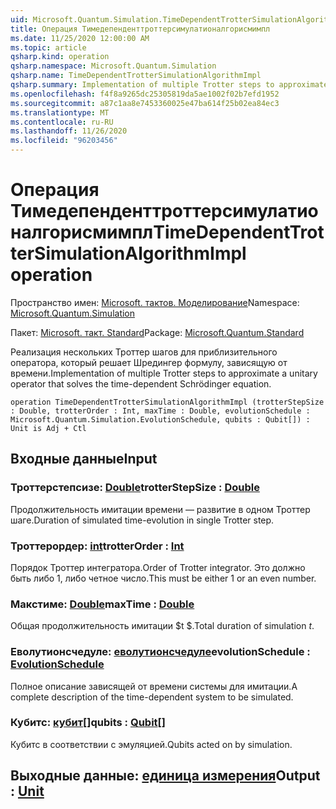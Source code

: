 ```yaml
---
uid: Microsoft.Quantum.Simulation.TimeDependentTrotterSimulationAlgorithmImpl
title: Операция Тимедепенденттроттерсимулатионалгорисмимпл
ms.date: 11/25/2020 12:00:00 AM
ms.topic: article
qsharp.kind: operation
qsharp.namespace: Microsoft.Quantum.Simulation
qsharp.name: TimeDependentTrotterSimulationAlgorithmImpl
qsharp.summary: Implementation of multiple Trotter steps to approximate a unitary operator that solves the time-dependent Schrödinger equation.
ms.openlocfilehash: f4f8a9265dc25305819da5ae1002f02b7efd1952
ms.sourcegitcommit: a87c1aa8e7453360025e47ba614f25b02ea84ec3
ms.translationtype: MT
ms.contentlocale: ru-RU
ms.lasthandoff: 11/26/2020
ms.locfileid: "96203456"
---
```

# <a name="timedependenttrottersimulationalgorithmimpl-operation"></a><span data-ttu-id="a44d7-102">Операция Тимедепенденттроттерсимулатионалгорисмимпл</span><span class="sxs-lookup"><span data-stu-id="a44d7-102">TimeDependentTrotterSimulationAlgorithmImpl operation</span></span>

<span data-ttu-id="a44d7-103">Пространство имен: [Microsoft. тактов. Моделирование](xref:Microsoft.Quantum.Simulation)</span><span class="sxs-lookup"><span data-stu-id="a44d7-103">Namespace: [Microsoft.Quantum.Simulation](xref:Microsoft.Quantum.Simulation)</span></span>

<span data-ttu-id="a44d7-104">Пакет: [Microsoft. такт. Standard](https://nuget.org/packages/Microsoft.Quantum.Standard)</span><span class="sxs-lookup"><span data-stu-id="a44d7-104">Package: [Microsoft.Quantum.Standard](https://nuget.org/packages/Microsoft.Quantum.Standard)</span></span>


<span data-ttu-id="a44d7-105">Реализация нескольких Троттер шагов для приблизительного оператора, который решает Шредингер формулу, зависящую от времени.</span><span class="sxs-lookup"><span data-stu-id="a44d7-105">Implementation of multiple Trotter steps to approximate a unitary operator that solves the time-dependent Schrödinger equation.</span></span>

```qsharp
operation TimeDependentTrotterSimulationAlgorithmImpl (trotterStepSize : Double, trotterOrder : Int, maxTime : Double, evolutionSchedule : Microsoft.Quantum.Simulation.EvolutionSchedule, qubits : Qubit[]) : Unit is Adj + Ctl
```


## <a name="input"></a><span data-ttu-id="a44d7-106">Входные данные</span><span class="sxs-lookup"><span data-stu-id="a44d7-106">Input</span></span>

### <a name="trotterstepsize--double"></a><span data-ttu-id="a44d7-107">Троттерстепсизе: [Double](xref:microsoft.quantum.lang-ref.double)</span><span class="sxs-lookup"><span data-stu-id="a44d7-107">trotterStepSize : [Double](xref:microsoft.quantum.lang-ref.double)</span></span>

<span data-ttu-id="a44d7-108">Продолжительность имитации времени — развитие в одном Троттер шаге.</span><span class="sxs-lookup"><span data-stu-id="a44d7-108">Duration of simulated time-evolution in single Trotter step.</span></span>


### <a name="trotterorder--int"></a><span data-ttu-id="a44d7-109">Троттерордер: [int](xref:microsoft.quantum.lang-ref.int)</span><span class="sxs-lookup"><span data-stu-id="a44d7-109">trotterOrder : [Int](xref:microsoft.quantum.lang-ref.int)</span></span>

<span data-ttu-id="a44d7-110">Порядок Троттер интегратора.</span><span class="sxs-lookup"><span data-stu-id="a44d7-110">Order of Trotter integrator.</span></span> <span data-ttu-id="a44d7-111">Это должно быть либо 1, либо четное число.</span><span class="sxs-lookup"><span data-stu-id="a44d7-111">This must be either 1 or an even number.</span></span>


### <a name="maxtime--double"></a><span data-ttu-id="a44d7-112">Макстиме: [Double](xref:microsoft.quantum.lang-ref.double)</span><span class="sxs-lookup"><span data-stu-id="a44d7-112">maxTime : [Double](xref:microsoft.quantum.lang-ref.double)</span></span>

<span data-ttu-id="a44d7-113">Общая продолжительность имитации $t $.</span><span class="sxs-lookup"><span data-stu-id="a44d7-113">Total duration of simulation $t$.</span></span>


### <a name="evolutionschedule--evolutionschedule"></a><span data-ttu-id="a44d7-114">Еволутионсчедуле: [еволутионсчедуле](xref:Microsoft.Quantum.Simulation.EvolutionSchedule)</span><span class="sxs-lookup"><span data-stu-id="a44d7-114">evolutionSchedule : [EvolutionSchedule](xref:Microsoft.Quantum.Simulation.EvolutionSchedule)</span></span>

<span data-ttu-id="a44d7-115">Полное описание зависящей от времени системы для имитации.</span><span class="sxs-lookup"><span data-stu-id="a44d7-115">A complete description of the time-dependent system to be simulated.</span></span>


### <a name="qubits--qubit"></a><span data-ttu-id="a44d7-116">Кубитс: [кубит](xref:microsoft.quantum.lang-ref.qubit)[]</span><span class="sxs-lookup"><span data-stu-id="a44d7-116">qubits : [Qubit](xref:microsoft.quantum.lang-ref.qubit)[]</span></span>

<span data-ttu-id="a44d7-117">Кубитс в соответствии с эмуляцией.</span><span class="sxs-lookup"><span data-stu-id="a44d7-117">Qubits acted on by simulation.</span></span>



## <a name="output--unit"></a><span data-ttu-id="a44d7-118">Выходные данные: [единица измерения](xref:microsoft.quantum.lang-ref.unit)</span><span class="sxs-lookup"><span data-stu-id="a44d7-118">Output : [Unit](xref:microsoft.quantum.lang-ref.unit)</span></span>

